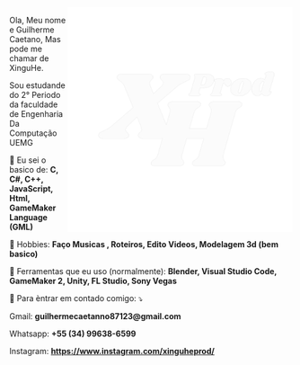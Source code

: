 <img src="https://github.com/XinguHe/XinguHe/blob/master/Logo_XHP.png" min-width="400px" max-width="400px" width="400px" align="right" alt="Computador iuriCode">

<p align="left"> 
  Ola, Meu nome e Guilherme Caetano, Mas pode me chamar de XinguHe.
  
  Sou estudande do 2° Periodo da faculdade de Engenharia Da Computação 
  UEMG
</p>

<p align="left">
  🦄 Eu sei o basico de: <strong>C, C#, C++, JavaScript, Html, GameMaker Language (GML)</strong>
</p>

<p align="left">
 🎵 Hobbies: <strong>Faço Musicas , Roteiros, Edito Videos, Modelagem 3d (bem basico)</strong>
</p>

<p align="left">
  💼 Ferramentas que eu uso (normalmente): <strong>Blender, Visual Studio Code, GameMaker 2, Unity, FL Studio, Sony Vegas</strong>
</p>

<p align="left">
  💌 Para èntrar em contado comigo: ⤵️
</p>

<p align="left">
Gmail: <strong>guilhermecaetanno87123@gmail.com</strong>
  
Whatsapp: <strong>+55 (34) 99638-6599</strong>

Instagram: <strong>https://www.instagram.com/xinguheprod/</strong>
</p>
